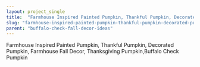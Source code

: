 ```yaml
---
layout: project_single
title:  "Farmhouse Inspired Painted Pumpkin, Thankful Pumpkin, Decorated Pumpkin, Farmhouse Fall Decor, Thanksgiving Pumpkin,Buffalo Check Pumpkin"
slug: "farmhouse-inspired-painted-pumpkin-thankful-pumpkin-decorated-pumpkin-farmhouse-fall-decor-thanksgiving-pumpkinbuffalo-check"
parent: "buffalo-check-fall-decor-ideas"
---
```

Farmhouse Inspired Painted Pumpkin, Thankful Pumpkin, Decorated Pumpkin, Farmhouse Fall Decor, Thanksgiving Pumpkin,Buffalo Check Pumpkin